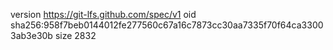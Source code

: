 version https://git-lfs.github.com/spec/v1
oid sha256:958f7beb0144012fe277560c67a16c7873cc30aa7335f70f64ca33003ab3e30b
size 2832
